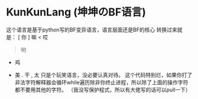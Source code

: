 # KunKunLang (坤坤のBF语言)
这个语言是基于python写的BF变异语言，语言层面还是BF的核心
转换过来就是：
  [ 你
  ] 嘛
  < 哎
  > 哟
  + 鸡
  - 美
  . 干
  , 太
只是个玩笑语言，没必要认真对待。
这个代码特别烂，如果你打了非法字符解释器会循环while遍历除非你终止进程，所以除了上面的操作字符都不要用其他的字符。
（我没写保护程式，所以有大佬写的话可以pull一下）
